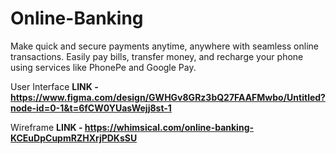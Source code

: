 # Online-Banking

Make quick and secure payments anytime, anywhere with seamless online transactions.
Easily pay bills, transfer money, and recharge your phone using services like PhonePe and Google Pay.

User Interface
**LINK - https://www.figma.com/design/GWHGv8GRz3bQ27FAAFMwbo/Untitled?node-id=0-1&t=6fCW0YUasWejj8st-1**


Wireframe
**LINK - https://whimsical.com/online-banking-KCEuDpCupmRZHXrjPDKsSU**




